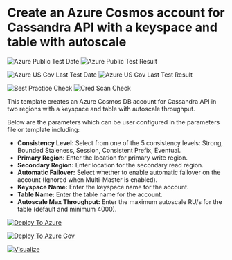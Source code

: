 # Create an Azure Cosmos account for Cassandra API with a keyspace and table with autoscale

![Azure Public Test Date](https://azurequickstartsservice.blob.core.windows.net/badges/101-cosmosdb-cassandra-autoscale/PublicLastTestDate.svg)
![Azure Public Test Result](https://azurequickstartsservice.blob.core.windows.net/badges/101-cosmosdb-cassandra-autoscale/PublicDeployment.svg)

![Azure US Gov Last Test Date](https://azurequickstartsservice.blob.core.windows.net/badges/101-cosmosdb-cassandra-autoscale/FairfaxLastTestDate.svg)
![Azure US Gov Last Test Result](https://azurequickstartsservice.blob.core.windows.net/badges/101-cosmosdb-cassandra-autoscale/FairfaxDeployment.svg)

![Best Practice Check](https://azurequickstartsservice.blob.core.windows.net/badges/101-cosmosdb-cassandra-autoscale/BestPracticeResult.svg)
![Cred Scan Check](https://azurequickstartsservice.blob.core.windows.net/badges/101-cosmosdb-cassandra-autoscale/CredScanResult.svg)

This template creates an Azure Cosmos DB account for Cassandra API in two regions with a keyspace and table with autoscale throughput.

Below are the parameters which can be user configured in the parameters file or template including:

- **Consistency Level:** Select from one of the 5 consistency levels: Strong, Bounded Staleness, Session, Consistent Prefix, Eventual.
- **Primary Region:** Enter the location for primary write region.
- **Secondary Region:** Enter location for the secondary read region.
- **Automatic Failover:** Select whether to enable automatic failover on the account (Ignored when Multi-Master is enabled).
- **Keyspace Name:** Enter the keyspace name for the account.
- **Table Name:** Enter the table name for the account.
- **Autoscale Max Throughput:** Enter the maximum autoscale RU/s for the table (default and minimum 4000).

[![Deploy To Azure](https://raw.githubusercontent.com/fathym-it/azure-quickstart-templates/master/1-CONTRIBUTION-GUIDE/images/deploytoazure.svg?sanitize=true)](https://portal.azure.com/#create/Microsoft.Template/uri/https%3A%2F%2Fraw.githubusercontent.com%2Ffathym-it%2Fazure-quickstart-templates%2Fmaster%2F101-cosmosdb-cassandra-autoscale%2Fazuredeploy.json)

[![Deploy To Azure Gov](https://raw.githubusercontent.com/fathym-it/azure-quickstart-templates/master/1-CONTRIBUTION-GUIDE/images/deploytoazuregov.svg?sanitize=true)](https://portal.azure.us/#create/Microsoft.Template/uri/https%3A%2F%2Fraw.githubusercontent.com%2Ffathym-it%2Fazure-quickstart-templates%2Fmaster%2F101-cosmosdb-cassandra-autoscale%2Fazuredeploy.json)

[![Visualize](https://raw.githubusercontent.com/fathym-it/azure-quickstart-templates/master/1-CONTRIBUTION-GUIDE/images/visualizebutton.svg?sanitize=true)](http://armviz.io/#/?load=https%3A%2F%2Fraw.githubusercontent.com%2Ffathym-it%2Fazure-quickstart-templates%2Fmaster%2F101-cosmosdb-cassandra-autoscale%2Fazuredeploy.json)
